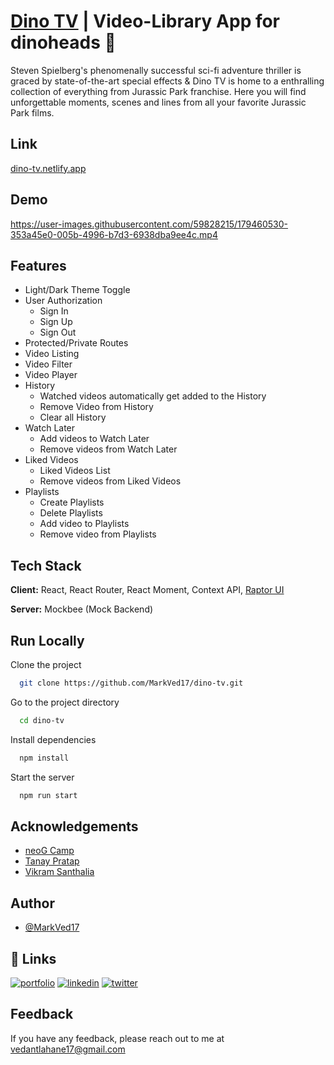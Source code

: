 
# [Dino TV](https://dino-tv.netlify.app/) | Video-Library App for dinoheads 🎥

Steven Spielberg's phenomenally successful sci-fi adventure thriller is graced by state-of-the-art special effects & Dino TV is home to a enthralling collection of everything from Jurassic Park franchise. Here you will find unforgettable moments, scenes and lines from all your favorite Jurassic Park films.

## Link

[dino-tv.netlify.app](https://dino-tv.netlify.app/)

## Demo

https://user-images.githubusercontent.com/59828215/179460530-353a45e0-005b-4996-b7d3-6938dba9ee4c.mp4

## Features

- Light/Dark Theme Toggle
- User Authorization
    - Sign In
    - Sign Up
    - Sign Out
- Protected/Private Routes
- Video Listing
- Video Filter
- Video Player
- History
    - Watched videos automatically get added to the History
    - Remove Video from History
    - Clear all History
- Watch Later
    - Add videos to Watch Later
    - Remove videos from Watch Later
- Liked Videos
    - Liked Videos List
    - Remove videos from Liked Videos
- Playlists
    - Create Playlists
    - Delete Playlists
    - Add video to Playlists
    - Remove video from Playlists

## Tech Stack

**Client:** React, React Router, React Moment, Context API, [Raptor UI](https://raptor-ui.netlify.app/)

**Server:** Mockbee (Mock Backend)


## Run Locally

Clone the project

```bash
  git clone https://github.com/MarkVed17/dino-tv.git
```

Go to the project directory

```bash
  cd dino-tv
```

Install dependencies

```bash
  npm install
```

Start the server

```bash
  npm run start
```

## Acknowledgements

 - [neoG Camp](https://neog.camp/)
 - [Tanay Pratap](https://twitter.com/tanaypratap)
 - [Vikram Santhalia](https://twitter.com/VikramSanthalia)


## Author

- [@MarkVed17](https://github.com/MarkVed17)


## 🔗 Links
[![portfolio](https://img.shields.io/badge/my_portfolio-000?style=for-the-badge&logo=ko-fi&logoColor=white)](https://vedantlahane.netlify.app/)
[![linkedin](https://img.shields.io/badge/linkedin-0A66C2?style=for-the-badge&logo=linkedin&logoColor=white)](https://www.linkedin.com/in/vedantlahane/)
[![twitter](https://img.shields.io/badge/twitter-1DA1F2?style=for-the-badge&logo=twitter&logoColor=white)](https://twitter.com/LahaneVedant)


## Feedback

If you have any feedback, please reach out to me at vedantlahane17@gmail.com

